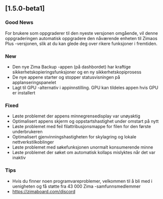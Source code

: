 ## [1.5.0-beta1]
### Good News
For brukere som oppgraderer til den nyeste versjonen omgående, vil denne oppgraderingen automatisk oppgradere den nåværende enheten til Zimaos Plus -versjonen, slik at du kan glede deg over rikere funksjoner i fremtiden.
### New
- Den nye Zima Backup -appen (på dashbordet) har kraftige sikkerhetskopieringsfunksjoner og en ny sikkerhetskopiprosess
- De nye appene starter og stopper statusvisningen på applanseringspanelet
- Lagt til GPU -alternativ i appinnstilling. GPU kan tildeles appen hvis GPU er installert
### Fixed
- Løste problemet der appens minnegrensedisplay var unøyaktig
- Optimalisert appens skjerm og oppstartshastighet under omstart på nytt
- Løste problemet med feil filattribusjonsmappe for filen for den første underbrukeren
- Optimalisert gjenvinningshastigheten for skylagring og lokale nettverkstilkoblinger
- Løste problemet med søkefunksjonen unormalt konsumerende minne
- Løste problemet der søket om automatisk kollaps mislyktes når det var inaktiv
### Tips
- Hvis du finner noen programvareproblemer, velkommen til å bli med i uenigheten og få støtte fra 43 000 Zima -samfunnsmedlemmer
- <a href = "https://zimaboard.com/discord" target = "_ blank" style = "color: blue"> https://zimaboard.com/discord </a>
